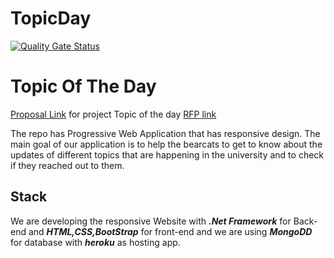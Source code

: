 # TopicDay

[![Quality Gate Status](https://sonarcloud.io/api/project_badges/measure?project=NaveenTanuku_TopicDay&metric=alert_status)](https://sonarcloud.io/summary/new_code?id=NaveenTanuku_TopicDay)

# Topic Of The Day

 [Proposal Link](https://github.com/NaveenTanuku/Topic-of-the-Day-2B) for project Topic of the day [RFP link](https://github.com/Rohitreddz/Topic-of-the-Day)

The repo has Progressive Web Application that has responsive design. The main goal of our application is to help the bearcats to get to know about the updates of different topics that are happening in the university and to check if they reached out to them.
## Stack

We are developing the responsive Website with ***.Net Framework*** for Back-end and ***HTML,CSS,BootStrap*** for front-end  and we are using ***MongoDD*** for database with ***heroku*** as hosting app.
